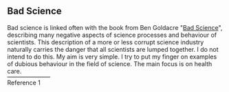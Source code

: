 <html>
  <head>
    <title>Bad Science</title>
    <meta charset="utf-8" />
    <meta http-equiv="expires" content="0">
  <style>
 /* FONTS */
 @import url("https://fonts.googleapis.com/css?family=Open+Sans+Condensed:300,700");
</style>
  </head>
  <body>
    <h2>Bad Science</h2>
    <div style="margin-bottom:0.4em;">
      Bad science is linked often with the book from Ben Goldacre "<a href="#ref1">Bad Science</a>", describing many negative aspects of science processes and behaviour of scientists. This description of a more or less corrupt science industry naturally carries the danger that all scientists are lumped together. I do not intend to do this. My aim is very simple. I try to put my finger on examples of dubious behaviour in the field of science. The main focus is on health care.
    </div>
      <div style="font-size:1em;style:italic;">
        <div style="border-top:1px solid #000000;width:100px;clear:both;height:4px;line-height:4px;">&nbsp;</div>
        <div id="ref1">Reference 1</div>
    </div>
